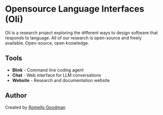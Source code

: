 # Opensource Language Interfaces (Oli)

Oli is a research project exploring the different ways to design software that responds to language. All of our research is open-source and freely available. Open-source, open knowledge.

## Tools

- **Blink** - Command line coding agent
- **Chat** - Web interface for LLM conversations
- **Website** - Research and documentation website

## Author

Created by [Romello Goodman](https://romellogoodman.com)
